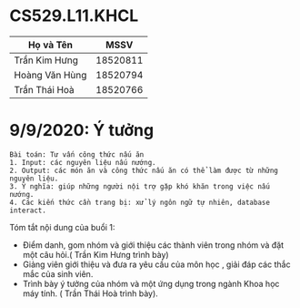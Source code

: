 # CS529.L11.KHCL
| Họ và Tên           | MSSV     |
| ------------------- | -------- | 
| Trần Kim Hưng       | 18520811 |
| Hoàng Văn Hùng      | 18520794 |
| Trần Thái Hoà       | 18520766 |

# 9/9/2020: Ý tưởng
```
Bài toán: Tư vấn công thức nấu ăn
1. Input: các nguyên liệu nấu nướng.
2. Output: các món ăn và công thức nấu ăn có thể làm được từ những nguyên liệu.
3. Ý nghĩa: giúp những người nội trợ gặp khó khăn trong việc nấu nướng.
4. Các kiến thức cần trang bị: xử lý ngôn ngữ tự nhiên, database interact.
```
Tóm tắt nội dung của buổi 1:

* Điểm danh, gom nhóm và giới thiệu các thành viên trong nhóm và đặt một câu hỏi.( Trần Kim Hưng trình bày)
* Giảng viên giới thiệu và đưa ra yêu cầu của môn học , giải đáp các thắc mắc của sinh viên.
* Trình bày ý tưởng của nhóm và một ứng dụng trong ngành Khoa học máy tính. ( Trần Thái Hoà trình bày).